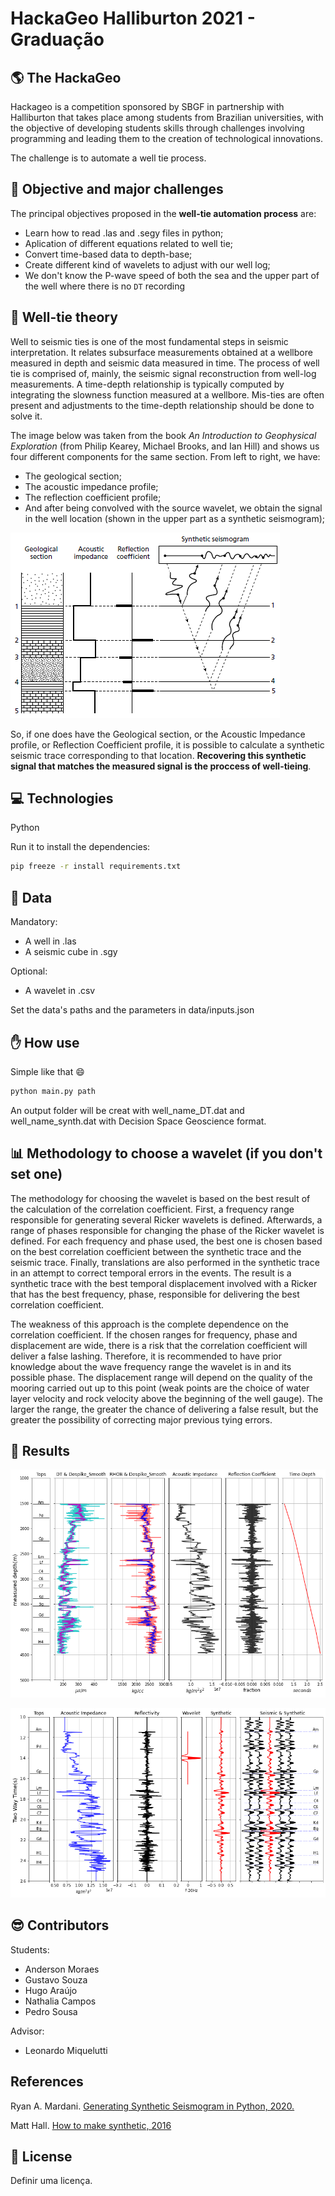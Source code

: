 # HackaGeo Halliburton 2021 - Graduação

## :earth_americas: The HackaGeo

Hackageo is a competition sponsored by SBGF in partnership with Halliburton that takes place among students from Brazilian universities, with the objective of developing students skills through challenges involving programming and leading them to the creation of technological innovations.

The challenge is to automate a well tie process.

## :dart: Objective and major challenges

The principal objectives proposed in the **well-tie automation process** are:
* Learn how to read .las and .segy files in python;
* Aplication of different equations related to well tie;
* Convert time-based data to depth-base;
* Create different kind of wavelets to adjust with our well log;
* We don't know the P-wave speed of both the sea and the upper part of the well where there is no `DT` recording

## :page_with_curl: Well-tie theory

Well to seismic ties is one of the most fundamental steps in seismic interpretation. It relates subsurface measurements obtained at a wellbore measured in depth and seismic data measured in time. The process of well tie is comprised of, mainly, the seismic signal reconstruction from well-log measurements. A time-depth relationship is typically computed by integrating the slowness function measured at a wellbore. Mis-ties are often present and adjustments to the time-depth relationship should be done to solve it. 

The image below was taken from the book *An Introduction to Geophysical Exploration* (from Philip Kearey, Michael Brooks, and Ian Hill) and shows us four different components for the same section. From left to right, we have:

* The geological section;
* The acoustic impedance profile;
* The reflection coefficient profile;
* And after being convolved with the source wavelet, we obtain the signal in the well location (shown in the upper part as a synthetic seismogram);

![plot](notebooks/img/welltie.png)

So, if one does have the Geological section, or the Acoustic Impedance profile, or Reflection Coefficient profile, it is possible to calculate a synthetic seismic trace corresponding to that location. **Recovering this synthetic signal that matches the measured signal is the proccess of well-tieing**.

## :computer: Technologies

Python

Run it to install the dependencies:
```bash
pip freeze -r install requirements.txt
```

## :floppy_disk: Data

Mandatory:
* A well in .las
* A seismic cube in .sgy

Optional:
* A wavelet in .csv

Set the data's paths and the parameters in data/inputs.json

## :hand: How use

Simple like that :smile:
```python
python main.py path
```
An output folder will be creat with well_name_DT.dat and well_name_synth.dat with Decision Space Geoscience format.

## :bar_chart: Methodology to choose a wavelet (if you don't set one)

The methodology for choosing the wavelet is based on the best result of the calculation of the correlation coefficient. First, a frequency range responsible for generating several Ricker wavelets is defined. Afterwards, a range of phases responsible for changing the phase of the Ricker wavelet is defined. For each frequency and phase used, the best one is chosen based on the best correlation coefficient between the synthetic trace and the seismic trace. Finally, translations are also performed in the synthetic trace in an attempt to correct temporal errors in the events. The result is a synthetic trace with the best temporal displacement involved with a Ricker that has the best frequency, phase, responsible for delivering the best correlation coefficient.

The weakness of this approach is the complete dependence on the correlation coefficient. If the chosen ranges for frequency, phase and displacement are wide, there is a risk that the correlation coefficient will deliver a false lashing. Therefore, it is recommended to have prior knowledge about the wave frequency range the wavelet is in and its possible phase. The displacement range will depend on the quality of the mooring carried out up to this point (weak points are the choice of water layer velocity and rock velocity above the beginning of the well gauge). The larger the range, the greater the chance of delivering a false result, but the greater the possibility of correcting major previous tying errors. 

## :rocket: Results

![plot](notebooks/img/template_well_visualization.png)

![plot](notebooks/img/template_synth_visualization.png)

## :sunglasses: Contributors

Students:
* Anderson Moraes
* Gustavo Souza
* Hugo Araújo
* Nathalia Campos
* Pedro Sousa

Advisor:
* Leonardo Miquelutti

## References

Ryan A. Mardani. [Generating Synthetic Seismogram in Python, 2020.](https://towardsdatascience.com/generating-synthetic-seismogram-in-python-519f23f07894)

Matt Hall. [How to make synthetic, 2016](https://github.com/seg/tutorials-2014/tree/master/1406_Make_a_synthetic)

## :scroll: License

Definir uma licença.
